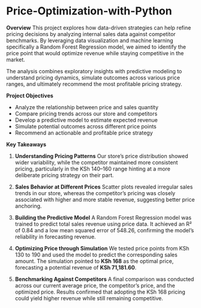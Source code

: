 # Price-Optimization-with-Python

**Overview**
This project explores how data-driven strategies can help refine pricing decisions by analyzing internal sales data against competitor benchmarks. By leveraging data visualization and machine learning specifically a Random Forest Regression model, we aimed to identify the price point that would optimize revenue while staying competitive in the market.

The analysis combines exploratory insights with predictive modeling to understand pricing dynamics, simulate outcomes across various price ranges, and ultimately recommend the most profitable pricing strategy.

**Project Objectives**

* Analyze the relationship between price and sales quantity
* Compare pricing trends across our store and competitors
* Develop a predictive model to estimate expected revenue
* Simulate potential outcomes across different price points
* Recommend an actionable and profitable price strategy

**Key Takeaways**

1. **Understanding Pricing Patterns**
   Our store’s price distribution showed wider variability, while the competitor maintained more consistent pricing, particularly in the KSh 140–160 range hinting at a more deliberate pricing strategy on their part.

2. **Sales Behavior at Different Prices**
   Scatter plots revealed irregular sales trends in our store, whereas the competitor’s pricing was closely associated with higher and more stable revenue, suggesting better price anchoring.

3. **Building the Predictive Model**
   A Random Forest Regression model was trained to predict total sales revenue using price data. It achieved an R² of 0.84 and a low mean squared error of 548.26, confirming the model’s reliability in forecasting revenue.

4. **Optimizing Price through Simulation**
   We tested price points from KSh 130 to 190 and used the model to predict the corresponding sales amount. The simulation pointed to **KSh 168** as the optimal price, forecasting a potential revenue of **KSh 71,181.60**.

5. **Benchmarking Against Competitors**
   A final comparison was conducted across our current average price, the competitor’s price, and the optimized price. Results confirmed that adopting the KSh 168 pricing could yield higher revenue while still remaining competitive.

